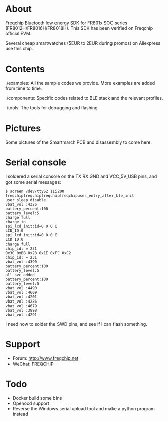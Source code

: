 About
=====

Freqchip Bluetooth low energy SDK for FR801x SOC series
(FR8012H/FR8016H/FR8018H). This SDK has been verified on Freqchip official EVM.

Several cheap smartwatches (5EUR to 2EUR during promos) on Aliexpress use this chip.

Contents
========

./examples:
All the sample codes we provide. More examples are added from time to time.

./components:
Specific codes related to BLE stack and the relevant profiles.

./tools:
The tools for debugging and flashing.

Pictures
========

Some pictures of the Smartmarch PCB and disassembly to come here.

Serial console
==============

I soldered a serial console on the TX RX GND and VCC_5V_USB pins, and got some serial messages:

```
$ screen /dev/ttyS2 115200
freqchipfreqchipfreqchipfreqchipuser_entry_after_ble_init
user_sleep_disable
vbat_vol :4326
battery_percent:100
battery_level:5
charge full
charge in
spi_lcd_init:id=0 0 0 0
LCD_ID:0
spi_lcd_init:id=0 0 0 0
LCD_ID:0
charge full
chip_id: = 231
0x3C 0xBB 0x28 0x1E 0xFC 0xC2
chip_id: = 231
vbat_vol :4390
battery_percent:100
battery_level:5
all svc added
battery_percent:100
battery_level:5
vbat_vol :4490
vbat_vol :4609
vbat_vol :4201
vbat_vol :4286
vbat_vol :4679
vbat_vol :3898
vbat_vol :4291
```

I need now to solder the SWD pins, and see if I can flash something.

Support
=======

* Forum: http://www.freqchip.net
* WeChat: FREQCHIP

Todo
====

* Docker build some bins
* Openocd support
* Reverse the Windows serial upload tool and make a python program instead
